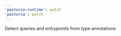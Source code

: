 ```yaml
---
'pastoria-runtime': patch
'pastoria': patch
---
```


Detect queries and entrypoints from type annotations

